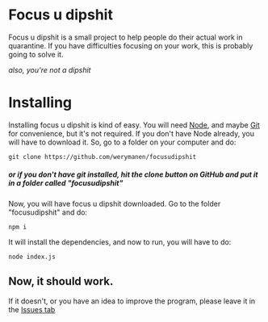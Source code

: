 # Focus u dipshit

Focus u dipshit is a small project to help people do their actual work in quarantine. If you have difficulties focusing on your work, this is probably going to solve it.

_also, you're not a dipshit_

# Installing

Installing focus u dipshit is kind of easy. You will need [Node](https://nodejs.org/en/), and maybe [Git](https://git-scm.com/) for convenience, but it's not required. If you don't have Node already, you will have to download it. So, go to a folder on your computer and do:

```
git clone https://github.com/werymanen/focusudipshit
```

##### or if you don't have git installed, hit the clone button on GitHub and put it in a folder called "focusudipshit"

Now, you will have focus u dipshit downloaded. Go to the folder "focusudipshit" and do:

```
npm i
```

It will install the dependencies, and now to run, you will have to do:

```
node index.js
```

## Now, it should work.

If it doesn't, or you have an idea to improve the program, please leave it in the [Issues tab](https://github.com/werymanen/focusudipshit/issued)
